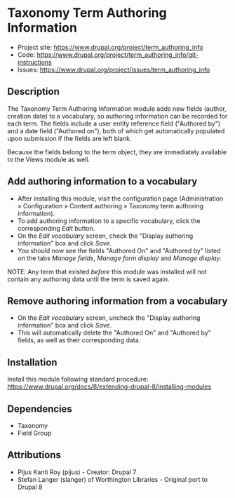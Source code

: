 Taxonomy Term Authoring Information
===================================

* Project site: https://www.drupal.org/project/term_authoring_info
* Code: https://www.drupal.org/project/term_authoring_info/git-instructions
* Issues: https://www.drupal.org/project/issues/term_authoring_info

Description
-----------
The Taxonomy Term Authoring Information module adds new fields (author,
creation date) to a vocabulary, so authoring information can be recorded for
each term. The fields include a user entity reference field ("Authored by")
and a date field ("Authored on"), both of which get automatically populated
upon submission if the fields are left blank.

Because the fields belong to the term object, they are immediately available
to the Views module as well.

Add authoring information to a vocabulary
-----------------------------------------
* After installing this module, visit the configuration page
  (Administration » Configuration » Content authoring »
  Taxonomy term authoring information).
* To add authoring information to a specific vocabulary,
  click the corresponding *Edit* button.
* On the *Edit vocabulary* screen, check the "Display authoring information"
  box and click *Save*.
* You should now see the fields "Authored On" and "Authored by" listed on
  the tabs *Manage fields*, *Manage form display* and *Manage display*.

NOTE: Any term that existed *before* this module was installed will not
contain any authoring data until the term is saved again.

Remove authoring information from a vocabulary
----------------------------------------------
* On the *Edit vocabulary* screen, uncheck the "Display authoring information"
  box and click *Save*.
* This will automatically delete the "Authored On" and "Authored by" fields,
  as well as their corresponding data.

Installation
------------
Install this module following standard procedure:
https://www.drupal.org/docs/8/extending-drupal-8/installing-modules

Dependencies
------------
* Taxonomy
* Field Group

Attributions
------------
* Pijus Kanti Roy (pijus) <pijus DOT k DOT roy AT gmail DOT com> - Creator: Drupal 7
* Stefan Langer (slanger) of Worthington Libraries
  <slanger AT worthingtonlibraries DOT org> - Original port to Drupal 8
